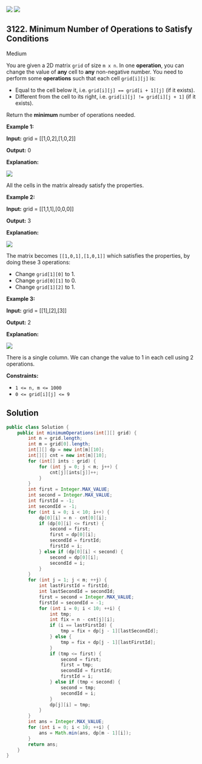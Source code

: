 [![](https://img.shields.io/github/stars/javadev/LeetCode-in-Java?label=Stars&style=flat-square)](https://github.com/javadev/LeetCode-in-Java)
[![](https://img.shields.io/github/forks/javadev/LeetCode-in-Java?label=Fork%20me%20on%20GitHub%20&style=flat-square)](https://github.com/javadev/LeetCode-in-Java/fork)

## 3122\. Minimum Number of Operations to Satisfy Conditions

Medium

You are given a 2D matrix `grid` of size `m x n`. In one **operation**, you can change the value of **any** cell to **any** non-negative number. You need to perform some **operations** such that each cell `grid[i][j]` is:

*   Equal to the cell below it, i.e. `grid[i][j] == grid[i + 1][j]` (if it exists).
*   Different from the cell to its right, i.e. `grid[i][j] != grid[i][j + 1]` (if it exists).

Return the **minimum** number of operations needed.

**Example 1:**

**Input:** grid = \[\[1,0,2],[1,0,2]]

**Output:** 0

**Explanation:**

**![](https://assets.leetcode.com/uploads/2024/04/15/examplechanged.png)**

All the cells in the matrix already satisfy the properties.

**Example 2:**

**Input:** grid = \[\[1,1,1],[0,0,0]]

**Output:** 3

**Explanation:**

**![](https://assets.leetcode.com/uploads/2024/03/27/example21.png)**

The matrix becomes `[[1,0,1],[1,0,1]]` which satisfies the properties, by doing these 3 operations:

*   Change `grid[1][0]` to 1.
*   Change `grid[0][1]` to 0.
*   Change `grid[1][2]` to 1.

**Example 3:**

**Input:** grid = \[\[1],[2],[3]]

**Output:** 2

**Explanation:**

![](https://assets.leetcode.com/uploads/2024/03/31/changed.png)

There is a single column. We can change the value to 1 in each cell using 2 operations.

**Constraints:**

*   `1 <= n, m <= 1000`
*   `0 <= grid[i][j] <= 9`

## Solution

```java
public class Solution {
    public int minimumOperations(int[][] grid) {
        int n = grid.length;
        int m = grid[0].length;
        int[][] dp = new int[m][10];
        int[][] cnt = new int[m][10];
        for (int[] ints : grid) {
            for (int j = 0; j < m; j++) {
                cnt[j][ints[j]]++;
            }
        }
        int first = Integer.MAX_VALUE;
        int second = Integer.MAX_VALUE;
        int firstId = -1;
        int secondId = -1;
        for (int i = 0; i < 10; i++) {
            dp[0][i] = n - cnt[0][i];
            if (dp[0][i] <= first) {
                second = first;
                first = dp[0][i];
                secondId = firstId;
                firstId = i;
            } else if (dp[0][i] < second) {
                second = dp[0][i];
                secondId = i;
            }
        }
        for (int j = 1; j < m; ++j) {
            int lastFirstId = firstId;
            int lastSecondId = secondId;
            first = second = Integer.MAX_VALUE;
            firstId = secondId = -1;
            for (int i = 0; i < 10; ++i) {
                int tmp;
                int fix = n - cnt[j][i];
                if (i == lastFirstId) {
                    tmp = fix + dp[j - 1][lastSecondId];
                } else {
                    tmp = fix + dp[j - 1][lastFirstId];
                }
                if (tmp <= first) {
                    second = first;
                    first = tmp;
                    secondId = firstId;
                    firstId = i;
                } else if (tmp < second) {
                    second = tmp;
                    secondId = i;
                }
                dp[j][i] = tmp;
            }
        }
        int ans = Integer.MAX_VALUE;
        for (int i = 0; i < 10; ++i) {
            ans = Math.min(ans, dp[m - 1][i]);
        }
        return ans;
    }
}
```